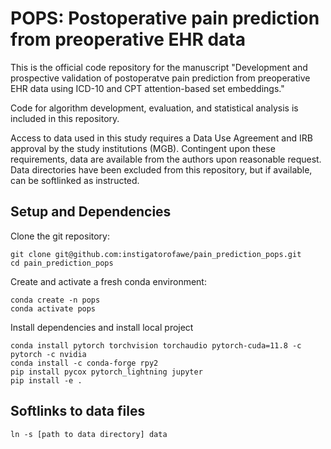 # POPS: Postoperative pain prediction from preoperative EHR data

This is the official code repository for the manuscript "Development and prospective validation of postoperatve pain prediction from preoperative EHR data using ICD-10 and CPT attention-based set embeddings."

Code for algorithm development, evaluation, and statistical analysis is included in this repository.

Access to data used in this study requires a Data Use Agreement and IRB approval by the study institutions (MGB). Contingent upon these requirements, data are available from the authors upon reasonable request. Data directories have been excluded from this repository, but if available, can be softlinked as instructed.

## Setup and Dependencies

Clone the git repository:
```
git clone git@github.com:instigatorofawe/pain_prediction_pops.git
cd pain_prediction_pops
```

Create and activate a fresh conda environment:
```
conda create -n pops
conda activate pops
```

Install dependencies and install local project
```
conda install pytorch torchvision torchaudio pytorch-cuda=11.8 -c pytorch -c nvidia
conda install -c conda-forge rpy2
pip install pycox pytorch_lightning jupyter 
pip install -e .
```

## Softlinks to data files
```
ln -s [path to data directory] data
```
